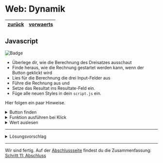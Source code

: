 # Web: Dynamik

| [zurück](./9-Dreisatz-CSS.md) | [vorwaerts][1] |
| --- | --- |

## Javascript

![Badge](https://img.shields.io/static/v1?label=Aufgabe&message=Du%20bist%20dran&color=orange)

- Überlege dir, wie die Berechnung des Dreisatzes ausschaut
- Finde heraus, wie die Rechnung gestartet werden kann, wenn der Button geklickt wird
- Lies für die Berechnung die drei Input-Felder aus
- Führe die Rechnung aus und 
- Setze das Resultat ins Resultate-Feld ein.
- Füge alle neuen Styles in dein `script.js` ein.

Hier folgen ein paar Hinweise.

<details>
<summary>Button finden</summary>

```javascript
const button = document.getElementById('button');
```
</details>

<details>
<summary>Funktion ausführen bei Klick</summary>

```javascript
button.onclick = function () {
    console.log('click');
}
```
</details>

<details>
<summary>Wert auslesen</summary>

```javascript
const wert = document.getElementById('input').value;
```
</details>

---

<details>
<summary>Lösungsvorschlag</summary>

```javascript
function berechneDreisatz() {
    const zahl1 = document.getElementById('zahl-1').value;
    const zahl2 = document.getElementById('zahl-2').value;
    const zahl3 = document.getElementById('zahl-3').value;

    const resultat = zahl3 * zahl2 / zahl1;

    document.getElementById('solution').value = resultat;
}

const calculate = document.getElementById('calculate');

calculate.onclick = berechneDreisatz;
```

Bei dieser Aufgabe gibt es nicht die eine Lösung. Aber immer einen Lösungsvorschlag.
</details>

---

Wir sind fertig. Auf der [Abschlussseite][1] findest du die Zusammenfassung: [Schritt 11: Abschluss][1]

[1]: 11-Abschluss.md
